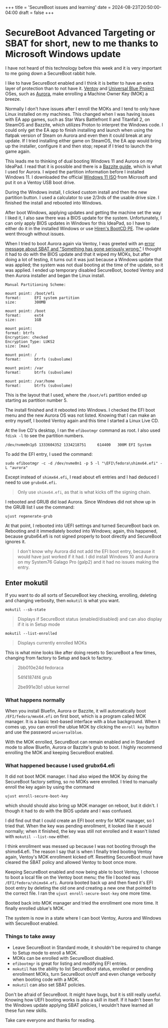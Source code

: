 +++
title = 'SecureBoot issues and learning'
date = 2024-08-23T20:50:00-04:00
draft = false
+++

# SecureBoot Advanced Targeting or SBAT for short, new to me thanks to Microsoft Windows update

I have not heard of this technology before this week and it is very important to me going down a SecureBoot rabbit hole.

I like to have SecureBoot enabled and I think it is better to have an extra layer of protection than to not have it. [Ventoy](https://github.com/ventoy/Ventoy/releases/) and [Universal Blue Project](https://universal-blue.org/) OSes, such as [Aurora](https://getaurora.dev/), make enrolling a Machine Owner Key (MOK) a breeze.

Normally I don't have issues after I enroll the MOKs and I tend to only have Linux installed on my machines. This changed when I was having issues with EA app games, such as Star Wars Battlefront II and Titanfall 2, on SteamOS and Bazzite, which utilizes Proton to interpret the Windows code. I could only get the EA app to finish installing and launch when using the flatpak version of Steam on Aurora and even then it could break at any update. If I tried installing either game on SteamOS, the EA app would bring up the installer, configure it and then stop; repeat if I tried to launch the game again.

This leads me to thinking of dual booting Windows 11 and Aurora on my IdeaPad. I read that it is possible and there is a [Bazzite guide](https://universal-blue.discourse.group/t/dual-boot-preliminary-setup-and-post-setup-guide/2743), which is what I used for Aurora. I wiped the partition information before I installed Windows 11. I downloaded the official [Windows 11 ISO](https://www.microsoft.com/software-download/windows11) from Microsoft and put it on a Ventoy USB boot drive.

During the Windows install, I clicked custom install and then the new partition button. I used a calculator to use 2/3rds of the usable drive size. I finished the install and rebooted into Windows.

After boot Windows, applying updates and getting the machine set the way I liked it, I also saw there was a BIOS update for the system. Unfortunately, I can only apply BIOS updates in Windows for this IdeaPad, so I have to either do it in the installed Windows or use [Hiren's BootCD PE](https://www.hirensbootcd.org/). The update went through without issues.

When I tried to boot Aurora again via Ventoy, I was greeted with an [error message about SBAT and "Something has gone seriously wrong."](https://arstechnica.com/security/2024/08/a-patch-microsoft-spent-2-years-preparing-is-making-a-mess-for-some-linux-users/) I thought it had to do with the BIOS update and that it wiped my MOKs, but after doing a lot of testing, it turns out it was just because a Windows update that was applied; the system was not dual booting at the time of the update, so it was applied. I ended up temporary disabled SecureBoot, booted Ventoy and then Aurora installer and began the Linux install.

```
Manual Partitioning Scheme:

mount point: /boot/efi  
format:      EFI system partition
size:        300MB  

mount point: /boot
format:      ext4
size:        1GB

mount point:
format: btrfs
Encryption: checked
Encryption Type: LUKS2
size: [max]

mount point: /
format:      btrfs (subvolume)

mount point: /var
format:      btrfs (subvolume)

mount point: /var/home
format:      btrfs (subvolume)
```

This is the layout that I used, where the `/boot/efi` partition ended up starting as partition number 5.

The install finished and it rebooted into Windows. I checked the EFI boot menu and the new Aurora OS was not listed. Knowing that I can make an entry myself, I booted Ventoy again and this time I started a Linux Live CD.

At the live CD's desktop, I ran the `efibootmgr` command as root. I also used `fdisk -l` to see the partition numbers.

```
/dev/nvme0n1p5 1333604352 1334218751     614400   300M EFI System
```

To add the EFI entry, I used the command:

```
sudo efibootmgr -c -d /dev/nvme0n1 -p 5 -l "\EFI\fedora\shimx64.efi" -L "aurora"
```

Except instead of `shimx64.efi`, I read about efi entries and I had deduced I need to use `grubx64.efi`.

> Only use `shimx64.efi`, as that is what kicks off the signing chain.

I rebooted and GRUB did load Aurora. Since Windows did not show up in the GRUB list I use the command:

```
ujust regenerate-grub
```

At that point, I rebooted into UEFI settings and turned SecureBoot back on. Rebooting and it immediately booted into Windows; again, this happened, because grubx64.efi is not signed properly to boot directly and SecureBoot ignores it.

> I don't know why Aurora did not add the EFI boot entry, because it would have just worked if it had. I did install Windows 10 and Aurora on my System76 Galago Pro (galp2) and it had no issues making the entry.

## Enter mokutil

If you want to do all sorts of SecureBoot key checking, enrolling, deleting and changing verbosity, then `mokutil` is what you want.

```
mokutil --sb-state
```

> Displays if SecureBoot status (enabled/disabled) and can also display if it is in Setup mode

```
mokutil --list-enrolled
```

> Displays currently enrolled MOKs

This is what mine looks like after doing resets to SecureBoot a few times, changing from factory to Setup and back to factory.

> 2bb010e24d fedoraca
> 
> 54f41874f4 grub
> 
> 2be991e3b1 ublue kernel

### What happens normally

When you install Bluefin, Aurora or Bazzite, it will automatically boot `/EFI/fedora/mmx64.efi` on first boot, which is a program called MOK manager. It is a basic text-based interface with a blue background. When it comes up, you can enroll the ublue MOK by clicking the `enroll key` button and use the password `universalblue`.

With the MOK enrolled, SecureBoot can remain enabled and in Standard mode to allow Bluefin, Aurora or Bazzite's grub to boot. I highly recommend enrolling the MOK and keeping SecureBoot enabled.

### What happened because I used grubx64.efi

It did not boot MOK manager. I had also wiped the MOK by doing the SecureBoot factory setting, so no MOKs were enrolled. I tried to manually enroll the key again by using the command

```
ujust enroll-secure-boot-key
```

which should should also bring up MOK manager on reboot, but it didn't. I though it had to do with the BIOS update and I was confused.

I did find out that I could create an EFI boot entry for MOK manager, so I tried that. When the key was pending enrollment, it looked like it would normally; when it finished, the key was still not enrolled and it wasn't listed with `mokutil --list-new` either.

I think enrollment was messed up because I was not booting through the shimx64.efi. The reason I say that is when I finally tried booting Ventoy again, Ventoy's MOK enrollment kicked off. Resetting SecureBoot must have cleared the SBAT policy and allowed Ventoy to boot once more.

Keeping SecureBoot enabled and now being able to boot Ventoy, I choose to boot a local file on the Ventoy boot menu; the file I booted was `/EFI/fedora/shimx64.efi`. Aurora booted back up and then fixed it's EFI boot entry by deleting the old one and creating a new one that pointed to the correct file. I ran the `ujust enroll-secure-boot-key` one more time.

Booted back into MOK manager and tried the enrollment one more time. It finally enrolled ublue's MOK.

The system is now in a state where I can boot Ventoy, Aurora and Windows with SecureBoot enabled.

### Things to take away

* Leave SecureBoot in Standard mode, it shouldn't be required to change to Setup mode to enroll a MOK.
* MOKs can be enrolled with SecureBoot disabled.
* `efibootmgr` is great for listing and modifying EFI entries.
* `mokutil` has the ability to list SecureBoot status, enrolled or pending enrollment MOKs, turn SecureBoot on/off and even change verbosity when booting code with a MOK.
* `mokutil` can also set SBAT policies.

Don't be afraid of SecureBoot. It might have bugs, but it is still really useful. Knowing how UEFI booting works is also a skill in itself. If it hadn't been for the Windows update applying SBAT policies, I wouldn't have learned all these fun new skills.

Take care everyone and thanks for reading.

